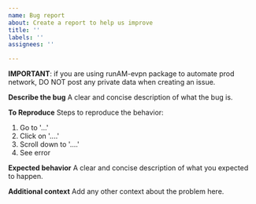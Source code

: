 ```yaml
---
name: Bug report
about: Create a report to help us improve
title: ''
labels: ''
assignees: ''

---
```


**IMPORTANT**: if you are using runAM-evpn package to automate prod network, DO NOT post any private data when creating an issue.

**Describe the bug**
A clear and concise description of what the bug is.

**To Reproduce**
Steps to reproduce the behavior:
1. Go to '...'
2. Click on '....'
3. Scroll down to '....'
4. See error

**Expected behavior**
A clear and concise description of what you expected to happen.

**Additional context**
Add any other context about the problem here.

